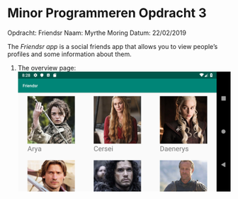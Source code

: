 # Minor Programmeren Opdracht 3
Opdracht: Friendsr 
Naam: Myrthe Moring
Datum: 22/02/2019

The *Friendsr app* is a social friends app that allows you to view people’s profiles and some information about them. 

1. The overview page:
![alt text](https://github.com/MyrtheMoring/Friendsr/blob/master/overviewland.png "Overview")
